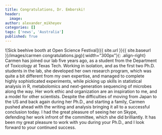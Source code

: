 ```yaml
---
title: Congratulations, Dr. Emborski!
header:
  image: 
author: alexander_mikheyev
categories: []
tags: ['news', 'Australia']
published: True
---
```


![Sick beehive booth at Open Science Festival]({{ site.url }}{{ site.baseurl }}/images/carmen congratulations.jpg){:width="300px"}{: .align-right} Carmen has joined our lab five years ago, as a student from the Department of Toxicology at Texas Tech. Working in isolation, and as the first two Ph.D. students in the lab, she developed her own research program, which was quite a bit different from my own expertise, and managed to complete highly sophisticated experiments, while picking up skills in statistical analysis in R, metabolomics and next-generation sequencing of microbes along the way. Her work ethic and organization are an inspiration to me, and a model for other scientists. Despite the difficulties of moving from Japan to the US and back again during her Ph.D., and starting a family, Carmen pushed ahead with the writing and analysis bringing it all to a successful conclusion today. I had the great pleasure of seeing her on Skype, defending her work infront of the committee, which she did brilliantly. It has been my great pleasure to work with you during your Ph.D., and I look forward to your continued success.